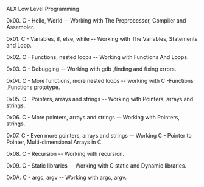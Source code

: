 ALX  Low Level Programming

0x00. C - Hello, World  -- Working with The Preprocessor, Compiler  and Assembler.

0x01. C - Variables, if, else, while -- Working with The Variables, Statements and Loop.

0x02. C - Functions, nested loops -- Working with Functions And Loops.

0x03. C - Debugging -- Working with gdb ,finding and fixing errors. 

0x04. C - More functions, more nested loops -- working with C -Functions ,Functions prototype.

0x05. C - Pointers, arrays and strings -- Working with Pointers, arrays and strings.

0x06. C - More pointers, arrays and strings -- Working with Pointers, strings.

0x07. C - Even more pointers, arrays and strings -- Working C - Pointer to Pointer, Multi-dimensional Arrays in C.

0x08. C - Recursion -- Working with recursion.

0x09. C - Static libraries -- Working with C static and Dynamic libraries.

0x0A. C - argc, argv -- Working with argc, argv. 
